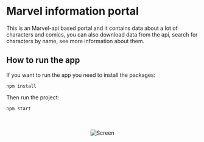 # Marvel information portal

This is an Marvel-api based portal and it contains data about a lot of characters and comics, you can also download data from the api, search for characters by name, see more information about them.

## How to run the app

If you want to run the app you need to install the packages:

```
npm install
```

Then run the project:

```
npm start
```

<div align="center">
  <br /><br /><img src="https://i.ibb.co/Npp7sww/full-Size-Screen.png" alt="Screen"/> <br /><br />
</div>
